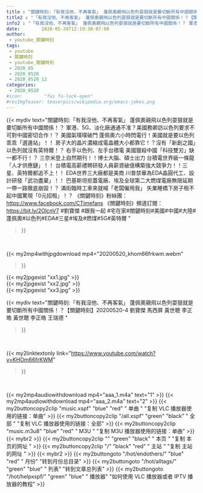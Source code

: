 ```yaml
---
title : "關鍵時刻:「有我沒他、不再客氣」 蓬佩奧親飛以色列耍狠就是要切斷所有中國關係！？【關鍵時刻】20200520-4 劉寶傑 馬西屏 黃世聰 李正皓 黃世聰 李正皓 王瑞德 "
title2 : "「有我沒他、不再客氣」 蓬佩奧親飛以色列耍狠就是要切斷所有中國關係！？【關鍵時刻】20200520-4 劉寶傑 馬西屏 黃世聰 李正皓 黃世聰 李正皓 王瑞德 "
info2 : "「有我沒他、不再客氣」 蓬佩奧親飛以色列耍狠就是要切斷所有中國關係！？ 軍港、5G、淡化廠通通不准？美國務卿訪以色列要求不可對中國密切合作！？ 美國氣噗噗破門 蓬佩奧六小時閃電行！美國就是要以色列乖乖「選邊站」！！ 房子大的晶片濃縮成電晶體大小都靠它！？沒有「新創之國」以色列就沒有英特爾！？ 右手以色列、左手台積電 美國獵殺中國「科技雙刃」缺一都不行！？ 三奈米登上自然期刊！！博士大腦、碩士出力 台積電世界級一條龍「人才供應鏈」！！ 台積電高薪禮聘研發人員薪資破億構築強大競爭力！！三星、英特爾都追不上！！ EDA世界三大廠都是美商 川普禁華為EDA晶圓代工、設計研發「武功盡棄」！！ 巴基斯坦拒蓋電廠、埃及全球第二大燃煤電廠無限延期 一帶一路徹底崩毀！？ 滿街臨時工車來就喊「老闆僱用我」 失業睡橋下房子租不起中國驚現「0元招租」！？  《關鍵時刻》粉絲團：https://www.facebook.com/CTimefans 《關鍵時刻》頻道訂閱：https://bit.ly/2OlcnV7  #劉寶傑  #跟我一起 #宅在家#關鍵時刻#美國#中國#大陸#蓬佩奧#以色列#EDA#三星#埃及#燃煤#5G#英特爾 "
date:        2020-05-20T12:19:38-07:00
author:
 - youtube_關鍵時刻
tags:
 - youtube
 - 關鍵時刻
 - youtube_關鍵時刻
 - 2020_05
 - 2020_0520
 - 2020_0520_12
categories:
 - 2020_0520
#icon:        "fas fa-lock-open"
#resImgTeaser: teaserpics/wikipedia.org/emacs-jokes.png
---
```


{{< mydiv text="關鍵時刻:「有我沒他、不再客氣」 蓬佩奧親飛以色列耍狠就是要切斷所有中國關係！？ 軍港、5G、淡化廠通通不准？美國務卿訪以色列要求不可對中國密切合作！？ 美國氣噗噗破門 蓬佩奧六小時閃電行！美國就是要以色列乖乖「選邊站」！！ 房子大的晶片濃縮成電晶體大小都靠它！？沒有「新創之國」以色列就沒有英特爾！？ 右手以色列、左手台積電 美國獵殺中國「科技雙刃」缺一都不行！？ 三奈米登上自然期刊！！博士大腦、碩士出力 台積電世界級一條龍「人才供應鏈」！！ 台積電高薪禮聘研發人員薪資破億構築強大競爭力！！三星、英特爾都追不上！！ EDA世界三大廠都是美商 川普禁華為EDA晶圓代工、設計研發「武功盡棄」！！ 巴基斯坦拒蓋電廠、埃及全球第二大燃煤電廠無限延期 一帶一路徹底崩毀！？ 滿街臨時工車來就喊「老闆僱用我」 失業睡橋下房子租不起中國驚現「0元招租」！？  《關鍵時刻》粉絲團：https://www.facebook.com/CTimefans 《關鍵時刻》頻道訂閱：https://bit.ly/2OlcnV7  #劉寶傑  #跟我一起 #宅在家#關鍵時刻#美國#中國#大陸#蓬佩奧#以色列#EDA#三星#埃及#燃煤#5G#英特爾 "
>}}
<br>


{{< my2mp4withjpgdownload mp4="20200520_khom66frkwm.webm"
>}}

{{< my2jpgexist "xx1.jpg" >}}<br>
{{< my2jpgexist "xx2.jpg" >}}<br>
{{< my2jpgexist "xx3.jpg" >}}<br>



{{< mydiv text="關鍵時刻:「有我沒他、不再客氣」 蓬佩奧親飛以色列耍狠就是要切斷所有中國關係！？【關鍵時刻】20200520-4 劉寶傑 馬西屏 黃世聰 李正皓 黃世聰 李正皓 王瑞德 "
>}}
<br>

{{< my2linktextonly link="https://www.youtube.com/watch?v=KHOm66frKWM"
>}}


<br>

{{< my2mp4audiowithdownload mp4="aaa_1.m4a"    text="1" >}}
{{< my2mp4audiowithdownload mp4="aaa_2.m4a"    text="2" >}}
{{< my2buttoncopy2clip "music.xspf"        "blue"   "red"    " 单曲 "  "复制 VLC 播放器使用的链接：单曲" >}} {{< my2buttoncopy2clip "/all.xspf"         "green"  "black"  " 全部 "  "复制 VLC 播放器使用的链接：全部" >}} {{< my2buttoncopy2clip "music.m3u8"        "blue"   "red"    " M3U  "    "复制 M3U 播放器使用的链接：单曲" >}} {{< mybr2 >}} {{< my2buttoncopy2clip ""                  "green"  "black"  " 本页 "    "复制 本页的网址 " >}} {{< my2buttoncopy2clip "/"                 "black"  "red"    " 主站 "    "复制 主站的网址 " >}} {{< mybr2 >}} {{< my2buttongoto      "/hot/endothers/"   "blue"   "red"    " 月份"   "转到月份总目录" >}} {{< my2buttongoto      "/hot/alltags/"     "green"  "blue"   " 列表"   "转到文章总列表" >}} {{< my2buttongoto      "/hot/helpxspf/"    "green"  "blue"   " 播放器" "如何使用 VLC 播放器或者 IPTV 播放器的教程" >}} 
